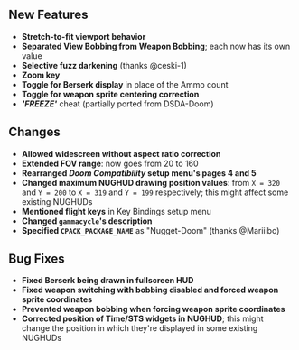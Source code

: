 ## New Features

* **Stretch-to-fit viewport behavior**
* **Separated View Bobbing from Weapon Bobbing**; each now has its own value
* **Selective fuzz darkening** (thanks @ceski-1)
* **Zoom key**
* **Toggle for Berserk display** in place of the Ammo count
* **Toggle for weapon sprite centering correction**
* _**'FREEZE'**_ cheat (partially ported from DSDA-Doom)

## Changes

* **Allowed widescreen without aspect ratio correction**
* **Extended FOV range**: now goes from 20 to 160
* **Rearranged _Doom Compatibility_ setup menu's pages 4 and 5**
* **Changed maximum NUGHUD drawing position values**: from `X = 320` and `Y = 200` to `X = 319` and `Y = 199` respectively; this might affect some existing NUGHUDs
* **Mentioned flight keys** in Key Bindings setup menu
* **Changed `gammacycle`'s description**
* **Specified `CPACK_PACKAGE_NAME`** as "Nugget-Doom" (thanks @Mariiibo)

## Bug Fixes

* **Fixed Berserk being drawn in fullscreen HUD**
* **Fixed weapon switching with bobbing disabled and forced weapon sprite coordinates**
* **Prevented weapon bobbing when forcing weapon sprite coordinates**
* **Corrected position of Time/STS widgets in NUGHUD**; this might change the position in which they're displayed in some existing NUGHUDs

